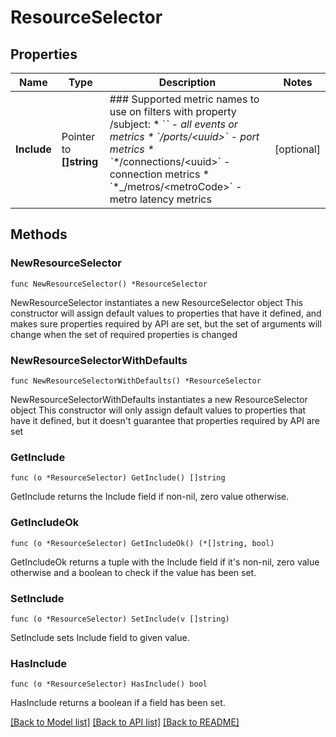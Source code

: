 # ResourceSelector

## Properties

Name | Type | Description | Notes
------------ | ------------- | ------------- | -------------
**Include** | Pointer to **[]string** | ### Supported metric names to use on filters with property /subject:   * &#x60;*&#x60; - all events or metrics   * &#x60;*_/ports/&lt;uuid&gt;&#x60; - port metrics   * &#x60;*_/connections/&lt;uuid&gt;&#x60; - connection metrics   * &#x60;*_/metros/&lt;metroCode&gt;&#x60; - metro latency metrics  | [optional] 

## Methods

### NewResourceSelector

`func NewResourceSelector() *ResourceSelector`

NewResourceSelector instantiates a new ResourceSelector object
This constructor will assign default values to properties that have it defined,
and makes sure properties required by API are set, but the set of arguments
will change when the set of required properties is changed

### NewResourceSelectorWithDefaults

`func NewResourceSelectorWithDefaults() *ResourceSelector`

NewResourceSelectorWithDefaults instantiates a new ResourceSelector object
This constructor will only assign default values to properties that have it defined,
but it doesn't guarantee that properties required by API are set

### GetInclude

`func (o *ResourceSelector) GetInclude() []string`

GetInclude returns the Include field if non-nil, zero value otherwise.

### GetIncludeOk

`func (o *ResourceSelector) GetIncludeOk() (*[]string, bool)`

GetIncludeOk returns a tuple with the Include field if it's non-nil, zero value otherwise
and a boolean to check if the value has been set.

### SetInclude

`func (o *ResourceSelector) SetInclude(v []string)`

SetInclude sets Include field to given value.

### HasInclude

`func (o *ResourceSelector) HasInclude() bool`

HasInclude returns a boolean if a field has been set.


[[Back to Model list]](../README.md#documentation-for-models) [[Back to API list]](../README.md#documentation-for-api-endpoints) [[Back to README]](../README.md)


